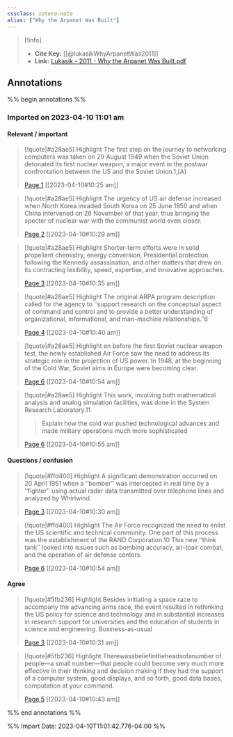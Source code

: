 ```yaml
---
cssclass: zotero-note
alias: ["Why the Arpanet Was Built"]
---
```


> [!info]
> - **Cite Key:** [[@lukasikWhyArpanetWas2011]]
> - **Link:** [Lukasik - 2011 - Why the Arpanet Was Built.pdf](file://C:\Users\conco\Zotero\storage\MX3ABQ56\Lukasik%20-%202011%20-%20Why%20the%20Arpanet%20Was%20Built.pdf)

## Annotations
%% begin annotations %%

### Imported on 2023-04-10 11:01 am

#### Relevant / important

> [!quote|#a28ae5] Highlight
> The first step on the journey to networking computers was taken on 29 August 1949 when the Soviet Union detonated its first nuclear weapon, a major event in the postwar confrontation between the US and the Soviet Union.1,[A]
>
> [Page 1](zotero://open-pdf/library/items/MX3ABQ56?page=1) [[2023-04-10#10:25 am]]

> [!quote|#a28ae5] Highlight
> The urgency of US air defense increased when North Korea invaded South Korea on 25 June 1950 and when China intervened on 26 November of that year, thus bringing the specter of nuclear war with the communist world even closer.
>
> [Page 2](zotero://open-pdf/library/items/MX3ABQ56?page=2) [[2023-04-10#10:29 am]]

> [!quote|#a28ae5] Highlight
> Shorter-term efforts were in solid propellant chemistry, energy conversion, Presidential protection following the Kennedy assassination, and other matters that drew on its contracting lexibility, speed, expertise, and innovative approaches.
>
> [Page 3](zotero://open-pdf/library/items/MX3ABQ56?page=3) [[2023-04-10#10:35 am]]

> [!quote|#a28ae5] Highlight
> The original ARPA program description called for the agency to ‘‘support research on the conceptual aspect of command and control and to provide a better understanding of organizational, informational, and man-machine relationships.’’6
>
> [Page 4](zotero://open-pdf/library/items/MX3ABQ56?page=4) [[2023-04-10#10:40 am]]

> [!quote|#a28ae5] Highlight
> en before the first Soviet nuclear weapon test, the newly established Air Force saw the need to address its strategic role in the projection of US power. In 1948, at the beginning of the Cold War, Soviet aims in Europe were becoming clear.
>
> [Page 6](zotero://open-pdf/library/items/MX3ABQ56?page=6) [[2023-04-10#10:54 am]]

> [!quote|#a28ae5] Highlight
> This work, involving both mathematical analysis and analog simulation facilities, was done in the System Research Laboratory.11
>
>> Explain how the cold war pushed technological advances and made military operations much more sophisticated
>
> [Page 6](zotero://open-pdf/library/items/MX3ABQ56?page=6) [[2023-04-10#10:55 am]]

#### Questions / confusion

> [!quote|#ffd400] Highlight
> A significant demonstration occurred on 20 April 1951 when a ‘‘bomber’’ was intercepted in real time by a ‘‘fighter’’ using actual radar data transmitted over telephone lines and analyzed by Whirlwind.
>
> [Page 3](zotero://open-pdf/library/items/MX3ABQ56?page=3) [[2023-04-10#10:30 am]]

> [!quote|#ffd400] Highlight
> The Air Force recognized the need to enlist the US scientific and technical community. One part of this process was the establishment of the RAND Corporation.10 This new ‘‘think tank’’ looked into issues such as bombing accuracy, air-toair combat, and the operation of air defense centers.
>
> [Page 6](zotero://open-pdf/library/items/MX3ABQ56?page=6) [[2023-04-10#10:54 am]]

#### Agree

> [!quote|#5fb236] Highlight
> Besides initiating a space race to accompany the advancing arms race, the event resulted in rethinking the US policy for science and technology and in substantial increases in research support for universities and the education of students in science and engineering. Business-as-usual
>
> [Page 3](zotero://open-pdf/library/items/MX3ABQ56?page=3) [[2023-04-10#10:31 am]]

> [!quote|#5fb236] Highlight
> Therewasabeliefintheheadsofanumber of people—a small number—that people could become very much more effective in their thinking and decision making if they had the support of a computer system, good displays, and so forth, good data bases, computation at your command.
>
> [Page 5](zotero://open-pdf/library/items/MX3ABQ56?page=5) [[2023-04-10#10:43 am]]


%% end annotations %%

%% Import Date: 2023-04-10T11:01:42.776-04:00 %%
